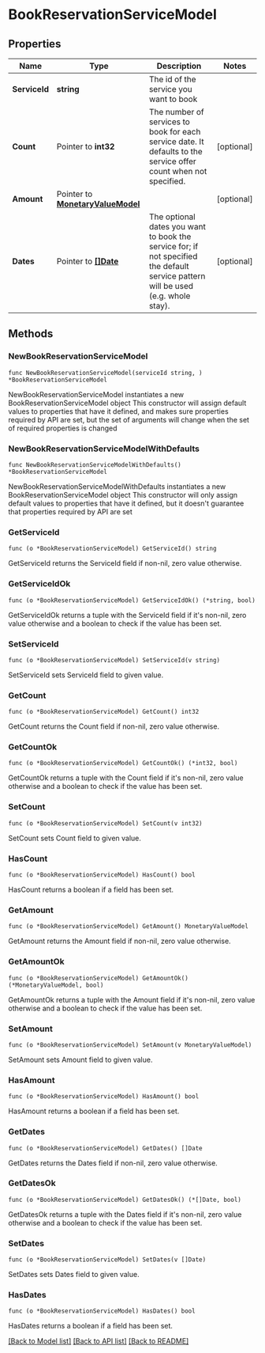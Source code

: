 # BookReservationServiceModel

## Properties

Name | Type | Description | Notes
------------ | ------------- | ------------- | -------------
**ServiceId** | **string** | The id of the service you want to book | 
**Count** | Pointer to **int32** | The number of services to book for each service date. It defaults to the service offer count when not specified. | [optional] 
**Amount** | Pointer to [**MonetaryValueModel**](MonetaryValueModel.md) |  | [optional] 
**Dates** | Pointer to [**[]Date**](Date.md) | The optional dates you want to book the service for; if not specified the default service pattern will be used (e.g. whole stay). | [optional] 

## Methods

### NewBookReservationServiceModel

`func NewBookReservationServiceModel(serviceId string, ) *BookReservationServiceModel`

NewBookReservationServiceModel instantiates a new BookReservationServiceModel object
This constructor will assign default values to properties that have it defined,
and makes sure properties required by API are set, but the set of arguments
will change when the set of required properties is changed

### NewBookReservationServiceModelWithDefaults

`func NewBookReservationServiceModelWithDefaults() *BookReservationServiceModel`

NewBookReservationServiceModelWithDefaults instantiates a new BookReservationServiceModel object
This constructor will only assign default values to properties that have it defined,
but it doesn't guarantee that properties required by API are set

### GetServiceId

`func (o *BookReservationServiceModel) GetServiceId() string`

GetServiceId returns the ServiceId field if non-nil, zero value otherwise.

### GetServiceIdOk

`func (o *BookReservationServiceModel) GetServiceIdOk() (*string, bool)`

GetServiceIdOk returns a tuple with the ServiceId field if it's non-nil, zero value otherwise
and a boolean to check if the value has been set.

### SetServiceId

`func (o *BookReservationServiceModel) SetServiceId(v string)`

SetServiceId sets ServiceId field to given value.


### GetCount

`func (o *BookReservationServiceModel) GetCount() int32`

GetCount returns the Count field if non-nil, zero value otherwise.

### GetCountOk

`func (o *BookReservationServiceModel) GetCountOk() (*int32, bool)`

GetCountOk returns a tuple with the Count field if it's non-nil, zero value otherwise
and a boolean to check if the value has been set.

### SetCount

`func (o *BookReservationServiceModel) SetCount(v int32)`

SetCount sets Count field to given value.

### HasCount

`func (o *BookReservationServiceModel) HasCount() bool`

HasCount returns a boolean if a field has been set.

### GetAmount

`func (o *BookReservationServiceModel) GetAmount() MonetaryValueModel`

GetAmount returns the Amount field if non-nil, zero value otherwise.

### GetAmountOk

`func (o *BookReservationServiceModel) GetAmountOk() (*MonetaryValueModel, bool)`

GetAmountOk returns a tuple with the Amount field if it's non-nil, zero value otherwise
and a boolean to check if the value has been set.

### SetAmount

`func (o *BookReservationServiceModel) SetAmount(v MonetaryValueModel)`

SetAmount sets Amount field to given value.

### HasAmount

`func (o *BookReservationServiceModel) HasAmount() bool`

HasAmount returns a boolean if a field has been set.

### GetDates

`func (o *BookReservationServiceModel) GetDates() []Date`

GetDates returns the Dates field if non-nil, zero value otherwise.

### GetDatesOk

`func (o *BookReservationServiceModel) GetDatesOk() (*[]Date, bool)`

GetDatesOk returns a tuple with the Dates field if it's non-nil, zero value otherwise
and a boolean to check if the value has been set.

### SetDates

`func (o *BookReservationServiceModel) SetDates(v []Date)`

SetDates sets Dates field to given value.

### HasDates

`func (o *BookReservationServiceModel) HasDates() bool`

HasDates returns a boolean if a field has been set.


[[Back to Model list]](../README.md#documentation-for-models) [[Back to API list]](../README.md#documentation-for-api-endpoints) [[Back to README]](../README.md)



